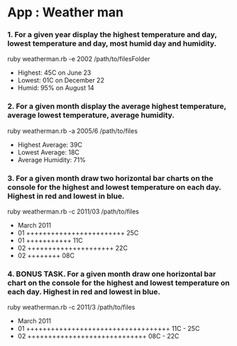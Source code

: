 # App : Weather man

### 1. For a given year display the highest temperature and day, lowest temperature and day, most humid day and humidity.

 ruby weatherman.rb -e 2002 /path/to/filesFolder
* Highest: 45C on June 23
* Lowest: 01C on December 22
* Humid: 95% on August 14

### 2. For a given month display the average highest temperature, average lowest temperature, average humidity.

 ruby weatherman.rb -a 2005/6 /path/to/files

* Highest Average: 39C
* Lowest Average: 18C
* Average Humidity: 71%

### 3. For a given month draw two horizontal bar charts on the console for the highest and lowest temperature on each day. Highest in red and lowest in blue.

 ruby weatherman.rb -c 2011/03 /path/to/files
* March 2011
* 01 ++++++++++++++++++++++++ 25C
* 01 +++++++++++ 11C
* 02 +++++++++++++++++++++ 22C
* 02 ++++++++ 08C

### 4. BONUS TASK. For a given month draw one horizontal bar chart on the console for the highest and lowest temperature on each day. Highest in red and lowest in blue.

 ruby weatherman.rb -c 2011/3 /path/to/files
* March 2011
* 01 +++++++++++++++++++++++++++++++++++ 11C - 25C
* 02 +++++++++++++++++++++++++++++ 08C - 22C 
